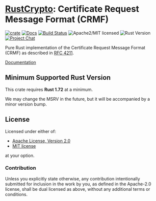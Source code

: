 # [RustCrypto]: Certificate Request Message Format (CRMF)

[![crate][crate-image]][crate-link]
[![Docs][docs-image]][docs-link]
[![Build Status][build-image]][build-link]
![Apache2/MIT licensed][license-image]
![Rust Version][rustc-image]
[![Project Chat][chat-image]][chat-link]

Pure Rust implementation of the Certificate Request Message Format (CRMF) as described in [RFC 4211].

[Documentation][docs-link]

## Minimum Supported Rust Version

This crate requires **Rust 1.72** at a minimum.

We may change the MSRV in the future, but it will be accompanied by a minor
version bump.

## License

Licensed under either of:

- [Apache License, Version 2.0](http://www.apache.org/licenses/LICENSE-2.0)
- [MIT license](http://opensource.org/licenses/MIT)

at your option.

### Contribution

Unless you explicitly state otherwise, any contribution intentionally submitted
for inclusion in the work by you, as defined in the Apache-2.0 license, shall be
dual licensed as above, without any additional terms or conditions.

[//]: # (badges)

[crate-image]: https://buildstats.info/crate/crmf
[crate-link]: https://crates.io/crates/crmf
[docs-image]: https://docs.rs/crmf/badge.svg
[docs-link]: https://docs.rs/crmf/
[build-image]: https://github.com/RustCrypto/formats/actions/workflows/crmf.yml/badge.svg
[build-link]: https://github.com/RustCrypto/formats/actions/workflows/crmf.yml
[license-image]: https://img.shields.io/badge/license-Apache2.0/MIT-blue.svg
[rustc-image]: https://img.shields.io/badge/rustc-1.72+-blue.svg
[chat-image]: https://img.shields.io/badge/zulip-join_chat-blue.svg
[chat-link]: https://rustcrypto.zulipchat.com/#narrow/stream/300570-formats

[//]: # (links)

[RustCrypto]: https://github.com/rustcrypto
[RFC 4211]: https://datatracker.ietf.org/doc/html/rfc4211
